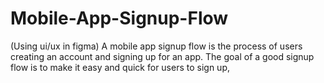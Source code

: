# Mobile-App-Signup-Flow 
(Using ui/ux in figma)
A mobile app signup flow is the process of users creating an account and signing up for an
app. The goal of a good signup flow is to make it easy and quick for users to sign up,
